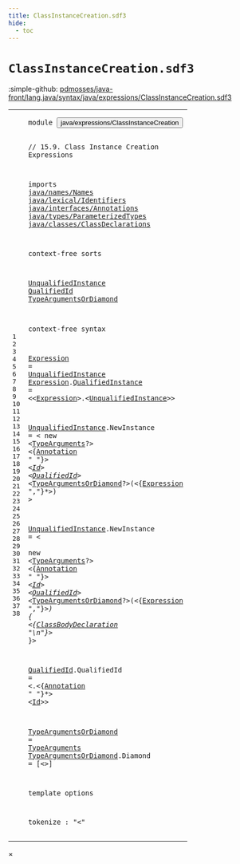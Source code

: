 ```yaml
---
title: ClassInstanceCreation.sdf3
hide:
  - toc
---
```


# `ClassInstanceCreation.sdf3`

:simple-github: [pdmosses/java-front/lang.java/syntax/java/expressions/ClassInstanceCreation.sdf3]

[pdmosses/java-front/lang.java/syntax/java/expressions/ClassInstanceCreation.sdf3]: https://github.com/pdmosses/java-front/blob/master/lang.java/syntax/java/expressions/ClassInstanceCreation.sdf3 "The source file on GitHub"

<div class="sdf3"><table class="highlighttable"><tbody><tr><td class="linenos"><div class="linenodiv"><pre><span></span>1
2
3
4
5
6
7
8
9
10
11
12
13
14
15
16
17
18
19
20
21
22
23
24
25
26
27
28
29
30
31
32
33
34
35
36
37
38
</pre></div></td>
<td class="code"><pre><code><span class="keyword">module</span> <button class="modal-open" id="java/expressions/ClassInstanceCreation_1_8" title="Multi-file references" data-urls="../Disambiguation.sdf3/#java/expressions/ClassInstanceCreation_4_3 line 4; ../Main.sdf3/#java/expressions/ClassInstanceCreation_8_3 line 8">java/expressions/ClassInstanceCreation</button>

<span class="layout">// 15.9. Class Instance Creation Expressions</span>

<span class="keyword">imports</span>
  <a href="../../names/Names.sdf3/#java/names/Names_1_8" id="java/names/Names_6_3" title="Defined at ../../names/Names.sdf3 line 1">java/names/Names</a>
  <a href="../../lexical/Identifiers.sdf3/#java/lexical/Identifiers_1_8" id="java/lexical/Identifiers_7_3" title="Defined at ../../lexical/Identifiers.sdf3 line 1">java/lexical/Identifiers</a>
  <a href="../../interfaces/Annotations.sdf3/#java/interfaces/Annotations_1_8" id="java/interfaces/Annotations_8_3" title="Defined at ../../interfaces/Annotations.sdf3 line 1">java/interfaces/Annotations</a>
  <a href="../../types/ParameterizedTypes.sdf3/#java/types/ParameterizedTypes_1_8" id="java/types/ParameterizedTypes_9_3" title="Defined at ../../types/ParameterizedTypes.sdf3 line 1">java/types/ParameterizedTypes</a>
  <a href="../../classes/ClassDeclarations.sdf3/#java/classes/ClassDeclarations_1_8" id="java/classes/ClassDeclarations_10_3" title="Defined at ../../classes/ClassDeclarations.sdf3 line 1">java/classes/ClassDeclarations</a>

<span class="keyword">context-free sorts</span>

  <a href="#UnqualifiedInstance_20_29" id="UnqualifiedInstance_14_3" title="Referenced at line 20, 21">UnqualifiedInstance</a>
  <a href="#QualifiedId_24_50" id="QualifiedId_15_3" title="Referenced at line 24, 27">QualifiedId</a>
  <a href="#TypeArgumentsOrDiamond_24_65" id="TypeArgumentsOrDiamond_16_3" title="Referenced at line 24, 27">TypeArgumentsOrDiamond</a>

<span class="keyword">context-free syntax</span>
  
  <a href="#Expression_21_36" id="Expression_20_3" title="Referenced at line 21, 24, 27">Expression</a>              = <a href="#UnqualifiedInstance_14_3" id="UnqualifiedInstance_20_29" title="Defined at line 14, 23, 26">UnqualifiedInstance</a>
  <a href="#Expression_21_36" id="Expression_21_3" title="Referenced at line 21, 24, 27">Expression</a>.<span class="cons_Constructor"><a href="../Disambiguation.sdf3/#QualifiedInstance_25_14" id="QualifiedInstance_21_14" title="Referenced at ../Disambiguation.sdf3 line 25">QualifiedInstance</a></span> = &lt;&lt;<a href="#Expression_20_3" id="Expression_21_36" title="Defined at line 20, 21">Expression</a>&gt;<span class="cons_String">.</span>&lt;<a href="#UnqualifiedInstance_14_3" id="UnqualifiedInstance_21_49" title="Defined at line 14, 23, 26">UnqualifiedInstance</a>&gt;&gt;
  
  <a href="#UnqualifiedInstance_20_29" id="UnqualifiedInstance_23_3" title="Referenced at line 20, 21">UnqualifiedInstance</a>.<span class="cons_Constructor"><span id="NewInstance_23_23" title="Not referenced">NewInstance</span></span> = &lt;
  <span class="cons_String">new</span> &lt;<a href="../../types/ParameterizedTypes.sdf3/#TypeArguments_11_3" id="TypeArguments_24_8" title="Defined at ../../types/ParameterizedTypes.sdf3 line 11, 17">TypeArguments</a>?&gt; &lt;{<a href="../../interfaces/Annotations.sdf3/#Annotation_12_3" id="Annotation_24_26" title="Defined at ../../interfaces/Annotations.sdf3 line 12, 19, 20, 21">Annotation</a> <span class="cons_Lit">" "</span>}*&gt; &lt;<a href="../../lexical/Identifiers.sdf3/#Id_15_3" id="Id_24_45" title="Defined at ../../lexical/Identifiers.sdf3 line 15, 23">Id</a>&gt; &lt;<a href="#QualifiedId_15_3" id="QualifiedId_24_50" title="Defined at line 15, 31">QualifiedId</a>*&gt; &lt;<a href="#TypeArgumentsOrDiamond_16_3" id="TypeArgumentsOrDiamond_24_65" title="Defined at line 16, 33, 34">TypeArgumentsOrDiamond</a>?&gt;<span class="cons_String">(</span>&lt;{<a href="#Expression_20_3" id="Expression_24_92" title="Defined at line 20, 21">Expression</a> <span class="cons_Lit">","</span>}*&gt;<span class="cons_String">)</span> &gt;
  
  <a href="#UnqualifiedInstance_20_29" id="UnqualifiedInstance_26_3" title="Referenced at line 20, 21">UnqualifiedInstance</a>.<span class="cons_Constructor"><span id="NewInstance_26_23" title="Not referenced">NewInstance</span></span> = &lt;  
  <span class="cons_String">new</span> &lt;<a href="../../types/ParameterizedTypes.sdf3/#TypeArguments_11_3" id="TypeArguments_27_8" title="Defined at ../../types/ParameterizedTypes.sdf3 line 11, 17">TypeArguments</a>?&gt; &lt;{<a href="../../interfaces/Annotations.sdf3/#Annotation_12_3" id="Annotation_27_26" title="Defined at ../../interfaces/Annotations.sdf3 line 12, 19, 20, 21">Annotation</a> <span class="cons_Lit">" "</span>}*&gt; &lt;<a href="../../lexical/Identifiers.sdf3/#Id_15_3" id="Id_27_45" title="Defined at ../../lexical/Identifiers.sdf3 line 15, 23">Id</a>&gt; &lt;<a href="#QualifiedId_15_3" id="QualifiedId_27_50" title="Defined at line 15, 31">QualifiedId</a>*&gt; &lt;<a href="#TypeArgumentsOrDiamond_16_3" id="TypeArgumentsOrDiamond_27_65" title="Defined at line 16, 33, 34">TypeArgumentsOrDiamond</a>?&gt;<span class="cons_String">(</span>&lt;{<a href="#Expression_20_3" id="Expression_27_92" title="Defined at line 20, 21">Expression</a> <span class="cons_Lit">","</span>}*&gt;<span class="cons_String">)</span> <span class="cons_String">{</span>
    &lt;{<a href="../../classes/ClassDeclarations.sdf3/#ClassBodyDeclaration_28_3" id="ClassBodyDeclaration_28_7" title="Defined at ../../classes/ClassDeclarations.sdf3 line 28, 58, 59, 60, 61">ClassBodyDeclaration</a> <span class="cons_Lit">"\n"</span>}*&gt;
  <span class="cons_String">}</span>&gt;
  
  <a href="#QualifiedId_24_50" id="QualifiedId_31_3" title="Referenced at line 24, 27">QualifiedId</a>.<span class="cons_Constructor"><span id="QualifiedId_31_15" title="Not referenced">QualifiedId</span></span> = &lt;<span class="cons_String">.</span>&lt;{<a href="../../interfaces/Annotations.sdf3/#Annotation_12_3" id="Annotation_31_33" title="Defined at ../../interfaces/Annotations.sdf3 line 12, 19, 20, 21">Annotation</a> <span class="cons_Lit">" "</span>}*&gt; &lt;<a href="../../lexical/Identifiers.sdf3/#Id_15_3" id="Id_31_52" title="Defined at ../../lexical/Identifiers.sdf3 line 15, 23">Id</a>&gt;&gt;
  
  <a href="#TypeArgumentsOrDiamond_24_65" id="TypeArgumentsOrDiamond_33_3" title="Referenced at line 24, 27">TypeArgumentsOrDiamond</a>         = <a href="../../types/ParameterizedTypes.sdf3/#TypeArguments_11_3" id="TypeArguments_33_36" title="Defined at ../../types/ParameterizedTypes.sdf3 line 11, 17">TypeArguments</a>
  <a href="#TypeArgumentsOrDiamond_24_65" id="TypeArgumentsOrDiamond_34_3" title="Referenced at line 24, 27">TypeArgumentsOrDiamond</a>.<span class="cons_Constructor"><span id="Diamond_34_26" title="Not referenced">Diamond</span></span> = [<span class="cons_String">&lt;&gt;</span>]

<span class="keyword">template options</span>  
  
  <span class="keyword">tokenize</span> : "&lt;" 
</code></pre></td></tr></tbody></table></div>

<div id="modal">
  <div id="modal-content">
    <span id="modal-close">&times;</span>
    <h2 id="modal-h2"></h2>
    <p  id="modal-p"></p>
    <ul id="modal-ul"></ul>
  </div>
</div>
